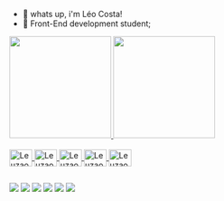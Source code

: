 - 👋 whats up, i'm Léo Costa! 
- 👀 Front-End development student;

<div align="left">
  <a href="https://github.com/leuzaoo">
  <img height="180em" src="https://github-readme-stats.vercel.app/api?username=leuzaoo&show_icons=true&theme=tokyonight&include_all_commits=true&count_private=true"/>
  <img height="180em" src="https://github-readme-stats.vercel.app/api/top-langs/?username=leuzaoo&layout=compact&langs_count=7&theme=tokyonight"/>
</div>
  
<div style="display: inline_block"><br>
  <img align="center" alt="Leuzaoo-PS" height="30" width="40" src="https://cdn.jsdelivr.net/gh/devicons/devicon/icons/photoshop/photoshop-plain.svg">
  <img align="center" alt="Leuzaoo-Pr" height="30" width="40" src="https://cdn.jsdelivr.net/gh/devicons/devicon/icons/premierepro/premierepro-original.svg">
  <img align="center" alt="Leuzaoo-Canva" height="30" width="40" src="https://cdn.jsdelivr.net/gh/devicons/devicon/icons/canva/canva-original.svg"">
  <img align="center" alt="Leuzaoo-CSS" height="30" width="40" src="https://cdn.jsdelivr.net/gh/devicons/devicon/icons/css3/css3-plain.svg">
   <img align="center" alt="Leuzaoo-HTML" height="30" width="40" src="https://cdn.jsdelivr.net/gh/devicons/devicon/icons/html5/html5-plain.svg">                                    </div>
                                                                                                                                             
##                                                                                                                                             
                                                                                                                                               
<div>
  <a href="https://www.youtube.com/channel/UCen0-QmhrZ2gZtoCTSAdQSQ" target="_blank"><img src="https://img.shields.io/badge/YouTube-FF0000?style=for-the-badge&logo=youtube&logoColor=white" target="_blank"></a>
  <a href="https://www.instagram.com/leuzaoo_/" target="_blank"><img src="https://img.shields.io/badge/-Instagram-%23E4405F?style=for-the-badge&logo=instagram&logoColor=white" target="_blank"></a>
 	<a href="https://www.twitch.tv/rafaballerinii" target="_blank"><img src="https://img.shields.io/badge/Twitch-9146FF?style=for-the-badge&logo=twitch&logoColor=white" target="_blank"></a>
 <a href="https://discord.gg/TFxt7K5Q9D" target="_blank"><img src="https://img.shields.io/badge/Discord-7289DA?style=for-the-badge&logo=discord&logoColor=white" target="_blank"></a> 
  <a href = "mailto:leuzaoocontato@gmail.com" target:"_blank"><img src="https://img.shields.io/badge/-Gmail-%23333?style=for-the-badge&logo=gmail&logoColor=white" target="_blank"></a>
  <a href="https://www.linkedin.com/in/leonardo-costa-26711a207/" target="_blank"><img src="https://img.shields.io/badge/-LinkedIn-%230077B5?style=for-the-badge&logo=linkedin&logoColor=white" target="_blank"></a> 
</div>
  
